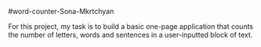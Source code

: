 #word-counter-Sona-Mkrtchyan

For this project, my task is to build a basic one-page application that counts the number of letters, words and sentences in a user-inputted block of text.
